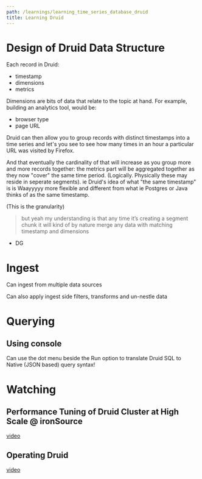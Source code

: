 ```yaml
---
path: /learnings/learning_time_series_database_druid
title: Learning Druid
---
```


# Design of Druid Data Structure

Each record in Druid:
  * timestamp
  * dimensions
  * metrics

Dimensions are bits of data that relate to the topic at hand. For example, building an analytics tool, would be:

  * browser type
  * page URL

Druid can then allow you to group records with distinct timestamps into a time series and let's you see to see how many times in an hour a particular URL was visited by Firefox.

And that eventually the cardinality of that will increase as you group more and more records together: the metrics part will be aggregated together as they now "cover" the same time period. (Logically. Physically these may reside in seperate segments). ie Druid's idea of what "the same timestamp" is is Waayyyyy more flexible and different from what ie Postgres or Java thinks of as the same timestamp.

(This is the granularity)


> but yeah my understanding is that any time it’s creating a segment chunk it will kind of by nature merge any data with matching timestamp and dimensions

- DG

# Ingest

Can ingest from multiple data sources

Can also apply ingest side filters, transforms and un-nestle data

# Querying

## Using console

Can use the dot menu beside the Run option to translate Druid SQL to Native (JSON based) query syntax!

# Watching

## Performance Tuning of Druid Cluster at High Scale @ ironSource

[video](https://www.youtube.com/watch?v=_co3nPOh7YM&t=1s)

## Operating Druid

[video](https://www.youtube.com/watch?v=_co3nPOh7YM&t=1s)
